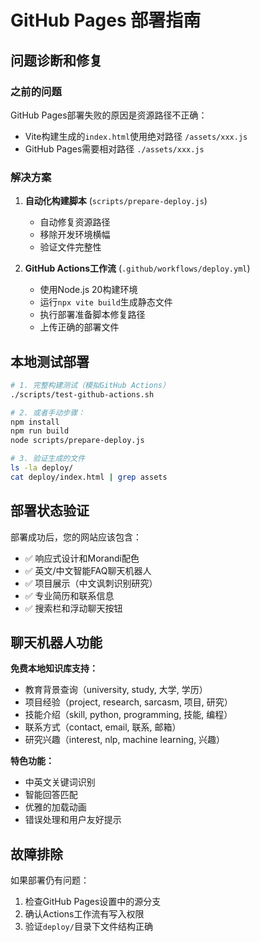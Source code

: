 # GitHub Pages 部署指南

## 问题诊断和修复

### 之前的问题
GitHub Pages部署失败的原因是资源路径不正确：
- Vite构建生成的`index.html`使用绝对路径 `/assets/xxx.js`
- GitHub Pages需要相对路径 `./assets/xxx.js`

### 解决方案
1. **自动化构建脚本** (`scripts/prepare-deploy.js`)
   - 自动修复资源路径
   - 移除开发环境横幅
   - 验证文件完整性

2. **GitHub Actions工作流** (`.github/workflows/deploy.yml`)
   - 使用Node.js 20构建环境
   - 运行`npx vite build`生成静态文件
   - 执行部署准备脚本修复路径
   - 上传正确的部署文件

## 本地测试部署

```bash
# 1. 完整构建测试（模拟GitHub Actions）
./scripts/test-github-actions.sh

# 2. 或者手动步骤：
npm install
npm run build
node scripts/prepare-deploy.js

# 3. 验证生成的文件
ls -la deploy/
cat deploy/index.html | grep assets
```

## 部署状态验证

部署成功后，您的网站应该包含：
- ✅ 响应式设计和Morandi配色
- ✅ 英文/中文智能FAQ聊天机器人
- ✅ 项目展示（中文讽刺识别研究）
- ✅ 专业简历和联系信息
- ✅ 搜索栏和浮动聊天按钮

## 聊天机器人功能

**免费本地知识库支持：**
- 教育背景查询（university, study, 大学, 学历）
- 项目经验（project, research, sarcasm, 项目, 研究）
- 技能介绍（skill, python, programming, 技能, 编程）
- 联系方式（contact, email, 联系, 邮箱）
- 研究兴趣（interest, nlp, machine learning, 兴趣）

**特色功能：**
- 中英文关键词识别
- 智能回答匹配
- 优雅的加载动画
- 错误处理和用户友好提示

## 故障排除

如果部署仍有问题：
1. 检查GitHub Pages设置中的源分支
2. 确认Actions工作流有写入权限
3. 验证`deploy/`目录下文件结构正确